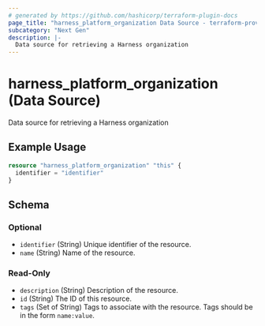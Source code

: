 ```yaml
---
# generated by https://github.com/hashicorp/terraform-plugin-docs
page_title: "harness_platform_organization Data Source - terraform-provider-harness"
subcategory: "Next Gen"
description: |-
  Data source for retrieving a Harness organization
---
```


# harness_platform_organization (Data Source)

Data source for retrieving a Harness organization

## Example Usage

```terraform
resource "harness_platform_organization" "this" {
  identifier = "identifier"
}
```

<!-- schema generated by tfplugindocs -->
## Schema

### Optional

- `identifier` (String) Unique identifier of the resource.
- `name` (String) Name of the resource.

### Read-Only

- `description` (String) Description of the resource.
- `id` (String) The ID of this resource.
- `tags` (Set of String) Tags to associate with the resource. Tags should be in the form `name:value`.


